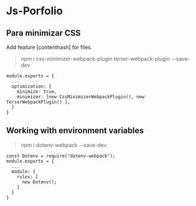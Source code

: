 # Js-Porfolio

## Para minimizar CSS

Add feature [contenthash] for files.

> npm i css-minimizer-webpack-plugin terser-webpack-plugin --save-dev

```
module.exports = {
  ...
  optimization: {
    minimize: true,
    minimizer: [new CssMinimizerWebpackPlugin(), new TerserWebpackPlugin() ],
  }
}
```

## Working with environment variables

> npm i dotenv-webpack --save-dev

```
const Dotenv = require("dotenv-webpack");
module.exports = {
  ...
  module: {
    rules: [
      new Dotenv();
    ]
  }
}
```
